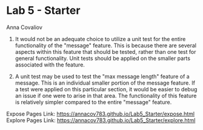 # Lab 5 - Starter
Anna Covaliov

1. It would not be an adequate choice to utilize a unit test for the entire functionality of the "message" feature. This is because there are several aspects within this feature that should be tested, rather than one test for general functionality. Unit tests should be applied on the smaller parts associated with the feature. 
   
2. A unit test may be used to test the "max message length" feature of a message. This is an individual smaller portion of the message feature. If a test were applied on this particular section, it would be easier to debug an issue if one were to arise in that area. The functionality of this feature is relatively simpler compared to the entire "message" feature.

Expose Pages Link: https://annacov783.github.io/Lab5_Starter/expose.html 
Explore Pages Link: https://annacov783.github.io/Lab5_Starter/explore.html 

